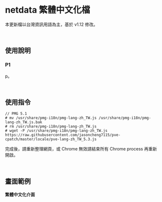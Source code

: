 # netdata 繁體中文化檔

本更新檔以台灣資訊用語為主，基於 v1.12 修改。  

&nbsp;&nbsp;
&nbsp;&nbsp;

## 使用說明
### P1

  p。

   
   
&nbsp;&nbsp;
&nbsp;&nbsp;
          
 
## 使用指令    

    // PMG 5.1
    # mv /usr/share/pmg-i18n/pmg-lang-zh_TW.js /usr/share/pmg-i18n/pmg-lang-zh_TW.js.bak
    # rm /usr/share/pmg-i18n/pmg-lang-zh_TW.js
    # wget -P /usr/share/pmg-i18n/pmg-lang-zh_TW.js https://raw.githubusercontent.com/jasoncheng7115/pve-cpatch/master/locale/pve-lang-zh_TW_5.3.js




完成後，請重新整理網頁，或 Chrome 無效請結束所有 Chrome process 再重新開啟。
  

&nbsp;&nbsp;
&nbsp;&nbsp;

      
## 畫面範例


#### 繁體中文化介面
